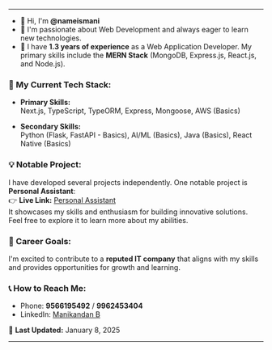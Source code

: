 
---

- 👋 Hi, I'm **@nameismani**
- 👀 I'm passionate about Web Development and always eager to learn new technologies.
- 🌱 I have **1.3 years of experience** as a Web Application Developer. My primary skills include the **MERN Stack** (MongoDB, Express.js, React.js, and Node.js).  

### 🚀 My Current Tech Stack:
- **Primary Skills:**  
  Next.js, TypeScript, TypeORM, Express, Mongoose, AWS (Basics)  

- **Secondary Skills:**  
  Python (Flask, FastAPI - Basics), AI/ML (Basics), Java (Basics), React Native (Basics)

### 💡 Notable Project:
I have developed several projects independently. One notable project is **Personal Assistant**:  
👉 **Live Link:** [Personal Assistant](https://personal-assistant-sigma-ashen.vercel.app/)  
It showcases my skills and enthusiasm for building innovative solutions. Feel free to explore it to learn more about my abilities.

### 💼 Career Goals:
I'm excited to contribute to a **reputed IT company** that aligns with my skills and provides opportunities for growth and learning.

### 📞 How to Reach Me:
- Phone: **9566195492** / **9962453404**
- LinkedIn: [Manikandan B](https://www.linkedin.com/in/manikandan-b-517936171)

📅 **Last Updated:** January 8, 2025  

---



<!---
nameismani/nameismani is a ✨ special ✨ repository because its `README.md` (this file) appears on your GitHub profile.
You can click the Preview link to take a look at your changes.
--->
